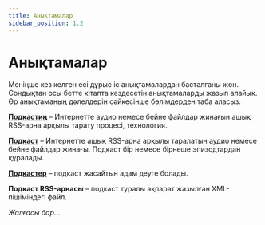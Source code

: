 ```yaml
---
title: Анықтамалар
sidebar_position: 1.2
---
```


# Анықтамалар

Меніңше кез келген есі дұрыс іс анықтамалардан басталғаны жөн. Сондықтан осы бетте кітапта кездесетін анықтамаларды жазып алайық. Әр анықтаманың дәлелдерін сәйкесінше бөлімдерден таба аласыз.

**[Подкастиң](/book/podcasting/)** – Интернетте аудио немесе бейне файлдар жинағын ашық RSS-арна арқылы тарату процесі, технология.

**[Подкаст](/book/podcast/)** – Интернетте ашық RSS-арна арқылы таралатын аудио немесе бейне файлдар жинағы. Подкаст бір немесе бірнеше эпизодтардан құралады.

**[Подкастер](/book/podcaster/)** – подкаст жасайтын адам деуге болады.

**Подкаст RSS-арнасы** – подкаст туралы ақпарат жазылған XML-пішіміндегі файл.

*Жалғасы бар...*
